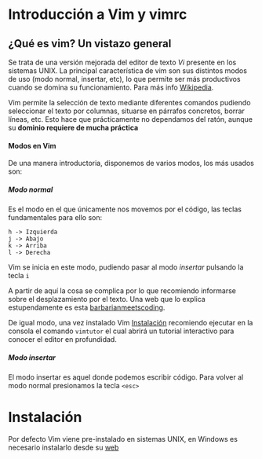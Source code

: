 # Introducción a Vim y vimrc

## ¿Qué es vim? Un vistazo general

Se trata de una versión mejorada del editor de texto *Vi* presente en los sistemas UNIX. La principal característica de vim son sus distintos modos de uso (modo normal, insertar, etc), lo que permite ser más productivos cuando se domina su funcionamiento. Para más info [Wikipedia](https://es.wikipedia.org/wiki/Vim).

Vim permite la selección de texto mediante diferentes comandos pudiendo seleccionar el texto por columnas, situarse en párrafos concretos, borrar líneas, etc. Esto hace que prácticamente no dependamos del ratón, aunque su **dominio requiere de mucha práctica**

#### Modos en Vim

De una manera introductoria, disponemos de varios modos, los más usados son:

##### Modo normal

Es el modo en el que únicamente nos movemos por el código, las teclas fundamentales para ello son:

```
h -> Izquierda
j -> Abajo
k -> Arriba
l -> Derecha
```

Vim se inicia en este modo, pudiendo pasar al modo *insertar* pulsando la tecla ```i```

A partir de aquí la cosa se complica por lo que recomiendo informarse sobre el desplazamiento por el texto. Una web que lo explica estupendamente es esta [barbarianmeetscoding](https://www.barbarianmeetscoding.com/blog/2019/02/08/boost-your-coding-fu-with-vscode-and-vim).

De igual modo, una vez instalado Vim [Instalación](#Instalación) recomiendo ejecutar en la consola el comando ```vimtutor``` el cual abrirá un tutorial interactivo para conocer el editor en profundidad.

##### Modo insertar

El modo insertar es aquel donde podemos escribir código. Para volver al modo normal presionamos la tecla ```<esc>```

# Instalación

Por defecto Vim viene pre-instalado en sistemas UNIX, en Windows es necesario instalarlo desde su [web](https://www.vim.org/)

